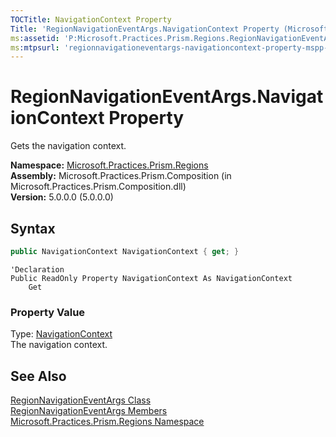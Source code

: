 ```yaml
---
TOCTitle: NavigationContext Property
Title: 'RegionNavigationEventArgs.NavigationContext Property (Microsoft.Practices.Prism.Regions)'
ms:assetid: 'P:Microsoft.Practices.Prism.Regions.RegionNavigationEventArgs.NavigationContext'
ms:mtpsurl: 'regionnavigationeventargs-navigationcontext-property-mspp-regions.md'
---
```



# RegionNavigationEventArgs.NavigationContext Property

Gets the navigation context.

**Namespace:** [Microsoft.Practices.Prism.Regions](/patterns-practices/reference/mspp-regions-namespace)  
**Assembly:** Microsoft.Practices.Prism.Composition (in Microsoft.Practices.Prism.Composition.dll)  
**Version:** 5.0.0.0 (5.0.0.0)

## Syntax
```C#
public NavigationContext NavigationContext { get; }
```
```VB
'Declaration
Public ReadOnly Property NavigationContext As NavigationContext
	Get
```
### Property Value

Type: [NavigationContext](/patterns-practices/reference/navigationcontext-class-mspp-regions)  
The navigation context.

## See Also

[RegionNavigationEventArgs Class](/patterns-practices/reference/regionnavigationeventargs-class-mspp-regions)  
[RegionNavigationEventArgs Members](/patterns-practices/reference/regionnavigationeventargs-members-mspp-regions)  
[Microsoft.Practices.Prism.Regions Namespace](/patterns-practices/reference/mspp-regions-namespace)  